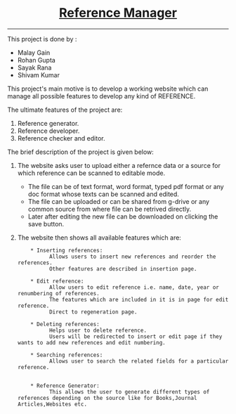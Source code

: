 <div align="center">
  <h1 ><a href="https://refmanage.netlify.app/">Reference Manager</a></h1>
</div>
<hr>

This project is done by :
* Malay Gain
* Rohan Gupta
* Sayak Rana
* Shivam Kumar

This project's main motive is to develop a working website which can manage all possible features to develop any kind of REFERENCE.

The ultimate features of the project are:
1. Reference generator.
2. Reference developer.
3. Reference checker and editor.

The brief description of the project is given below:

1. The website asks user to upload either a refernce data or a source for which reference can be scanned to editable mode.
      * The file can be of text format, word format, typed pdf format or any doc format whose texts can be scanned and edited.
      * The file can be uploaded or can be shared from g-drive or any common source from where file can be retrived directly.
      * Later after editing the new file can be downloaded on clicking the save button.

2.  The website then shows all available features which are:
        
            * Inserting references:
                  Allows users to insert new references and reorder the references.
                  Other features are described in insertion page.
                  
            * Edit reference:
                  Allow users to edit reference i.e. name, date, year or renumbering of references.
                  The features which are included in it is in page for edit reference.   
                  Direct to regeneration page.
                  
            * Deleting references:
                  Helps user to delete reference.
                  Users will be redirected to insert or edit page if they wants to add new references and edit numbering.
                  
            * Searching references:
                  Allows user to search the related fields for a particular reference.
                  
            
            * Reference Generator:
                  This allows the user to generate different types of references depending on the source like for Books,Journal Articles,Websites etc.
                  
       
            
